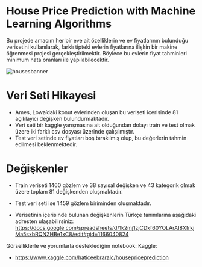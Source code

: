 # House Price Prediction with Machine Learning Algorithms

Bu projede amacım her bir eve ait özelliklerin ve ev fiyatlarının bulunduğu verisetini kullanılarak, farklı tipteki evlerin fiyatlarına ilişkin bir makine öğrenmesi 
projesi gerçekleştirilmektir. Böylece bu evlerin fiyat tahminleri minimum hata oranları ile yapılabilecektir.

![housesbanner](https://user-images.githubusercontent.com/87808313/127456962-81d2187f-9e9b-4423-90f7-aacd8420ffa0.png)





# Veri Seti Hikayesi
* Ames, Lowa’daki konut evlerinden oluşan bu veriseti içerisinde 81 açıklayıcı değişken bulundurmaktadır.
* Veri seti bir kaggle yarışmasına ait olduğundan dolayı train ve test olmak üzere iki farklı csv dosyası üzerinde çalışılmıştır.
* Test veri setinde ev fiyatları boş bırakılmış olup, bu değerlerin tahmin edilmesi beklenmektedir.

# Değişkenler
* Train veriseti 1460 gözlem ve 38 sayısal değişken ve 43 kategorik olmak üzere toplam 81 değişkenden oluşmaktadır.
* Test veri seti ise 1459 gözlem biriminden oluşmaktadır.

* Verisetinin içerisinde bulunan değişkenlerin Türkçe tanımlarına aşağıdaki adresten ulaşabilirsiniz:
https://docs.google.com/spreadsheets/d/1k2mj1zjCDkf60YOLArAI8XfrkjMa5sxbRQNZHBe1xC8/edit#gid=1166040824



Görselliklerle ve yorumlarla desteklediğim notebook:
Kaggle:
* https://www.kaggle.com/haticeebraralc/housepriceprediction
